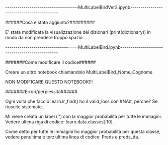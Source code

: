 ------------------------------------MultiLabelBirdVer2.ipynb------------------------------------------

######Cosa è stato aggiunto?#########

E' stata modificata la visualizzazione dei dizionari (print(dictionary)) in modo da non prendere troppo
spazio







------------------------------------MultiLabelBird.ipynb-----------------------------------------------


#######Come modificare il codice######

Creare un altro notebook chiamandolo MultiLabelBird_Nome_Cognome

NON MODIFICARE QUESTO NOTEBOOK!!!


#######Errori/perplessità######

Ogni volta che faccio learn.lr_find() ho il valid_loss con #NA#, perche? Se riuscite sistemate…

Mi viene creata un label  ('') con la maggior probabilità per tutte le immagini. Vedere ultima riga di codice: learn.data.classes[:10].  

Come detto per  tutte le immagini ho maggior probabilità per questa classe, vedere penultima e terz’ultima linea di codice:
Preds e preds_tta.
